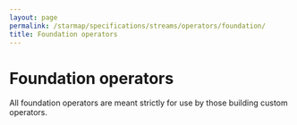 ```yaml
---
layout: page
permalink: /starmap/specifications/streams/operators/foundation/
title: Foundation operators
---
```


# Foundation operators

All foundation operators are meant strictly for use by those building custom operators.

